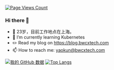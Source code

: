 [![Page Views Count](https://badges.toozhao.com/badges/01F2D2C27FJ64GRWAKT4JF73XG/green.svg)](https://blog.bwcxtech.com)
### Hi there 👋

<!--
- 🔭 I’m currently working on ...
- 🌱 I’m currently learning ...
- 👯 I’m looking to collaborate on ...
- 🤔 I’m looking for help with ...
- 💬 Ask me about ...
- 📫 How to reach me: ...
- 😄 Pronouns: ...
- ⚡ Fun fact: ...
-->

- 🤔 23岁，目前工作地点在上海。
- 🌱 I’m currently learning Kubernetes
- ✏️ Read my blog on https://blog.bwcxtech.com
- 📫 How to reach me: yaokun@bwcxtech.com



[![我的 GitHub 数据](https://github-readme-stats.vercel.app/api?username=bwcxyk&show_icons=true)](https://blog.bwcxtech.com)
[![Top Langs](https://github-readme-stats.vercel.app/api/top-langs/?username=bwcxyk&layout=compact&langs_count=10)](https://blog.bwcxtech.com)

<!--
[![我的 GitHub 数据](https://github-readme-stats.vercel.app/api?username=bwcxyk&show_icons=true&icon_color=CE1D2D&text_color=718096&bg_color=ffffff&hide_title=true)]()
[<img src="https://github-readme-stats.vercel.app/api/top-langs/?username=bwcxyk&amp;layout=compact" align="right"/>](https://blog.bwcxtech.com)
[![Top Langs](https://github-readme-stats.vercel.app/api/top-langs/?username=bwcxyk&layout=compact)](https://blog.bwcxtech.com)
-->
